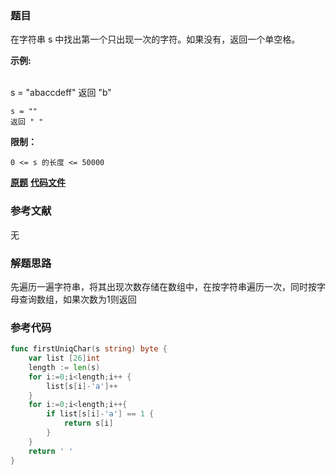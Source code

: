 ### 题目
在字符串 s 中找出第一个只出现一次的字符。如果没有，返回一个单空格。

**示例:**


​    
    s = "abaccdeff"
    返回 "b"
    
    s = "" 
    返回 " "




**限制：**

`0 <= s 的长度 <= 50000`

 **[原题](https://leetcode-cn.com/problems/di-yi-ge-zhi-chu-xian-yi-ci-de-zi-fu-lcof/)**    **[代码文件](https://github.com/LZH139/leetcode_Go/blob/master/src/HashTable/simple/DiYiGeZhiChuXianYiCiDeZiFuLcof/DiYiGeZhiChuXianYiCiDeZiFuLcof.go)**


### 参考文献
无

### 解题思路

先遍历一遍字符串，将其出现次数存储在数组中，在按字符串遍历一次，同时按字母查询数组，如果次数为1则返回


### 参考代码

```go
func firstUniqChar(s string) byte {
    var list [26]int
    length := len(s)
    for i:=0;i<length;i++ {
        list[s[i]-'a']++
    }
    for i:=0;i<length;i++{
        if list[s[i]-'a'] == 1 {
            return s[i]
        }
    }
    return ' '
}
```




